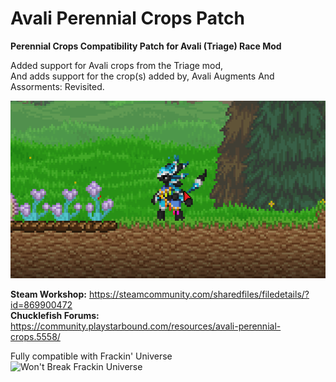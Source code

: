 # Avali Perennial Crops Patch

**Perennial Crops Compatibility Patch for Avali (Triage) Race Mod**

Added support for Avali crops from the Triage mod,   
And adds support for the crop(s) added by, Avali Augments And Assorments: Revisited.

![Example Image](https://raw.githubusercontent.com/thakyZ/AvaliPerennialCropsPatch/media/image0.gif)

**Steam Workshop:** https://steamcommunity.com/sharedfiles/filedetails/?id=869900472   
**Chucklefish Forums:** https://community.playstarbound.com/resources/avali-perennial-crops.5558/

Fully compatible with Frackin' Universe   
![Won't Break Frackin Universe](https://i.imgur.com/1TfuM5F.png)

